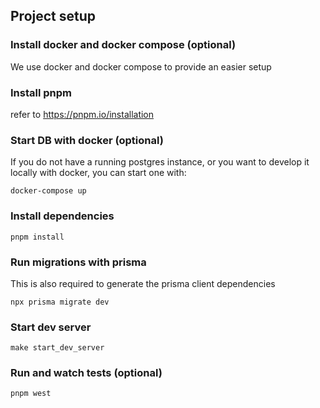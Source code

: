 ## Project setup

### Install docker and docker compose (optional)

We use docker and docker compose to provide an easier setup

### Install pnpm

refer to https://pnpm.io/installation

### Start DB with docker (optional)

If you do not have a running postgres instance, or you want to 
develop it locally with docker, you can start one with:

`docker-compose up`

### Install dependencies

`pnpm install`

### Run migrations with prisma

This is also required to generate the prisma client dependencies

`npx prisma migrate dev`

### Start dev server

`make start_dev_server`

### Run and watch tests (optional)

`pnpm west`
